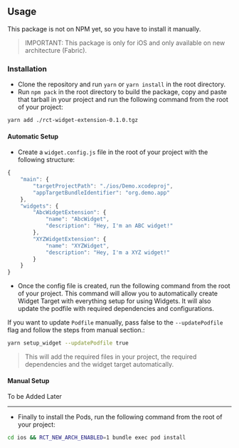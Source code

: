 ## Usage

This package is not on NPM yet, so you have to install it manually.

>IMPORTANT: This package is only for iOS and only available on new architecture (Fabric). 
### Installation

- Clone the repository and run `yarn` or `yarn install` in the root directory.
- Run `npm pack` in the root directory to build the package, copy and paste that tarball in your project and run the following command from the root of your project:

```bash
yarn add ./rct-widget-extension-0.1.0.tgz
```

#### Automatic Setup
- Create a `widget.config.js` file in the root of your project with the following structure:

```js
{
    "main": {
        "targetProjectPath": "./ios/Demo.xcodeproj",
        "appTargetBundleIdentifier": "org.demo.app"
    },
    "widgets": {
        "AbcWidgetExtension": {
            "name": "AbcWidget",
            "description": "Hey, I'm an ABC widget!"
        },
        "XYZWidgetExtension": {
            "name": "XYZWidget",
            "description": "Hey, I'm a XYZ widget!"
        }
    }
}
```

- Once the config file is created, run the following command from the root of your project. This command will allow you to automatically create Widget Target with everything setup for using Widgets. It will also update the podfile with required dependencies and configurations.

If you want to update `Podfile` manually, pass false to the `--updatePodfile` flag and follow the steps from manual section.:

```bash
yarn setup_widget --updatePodfile true
```

> This will add the required files in your project, the required dependencies and the widget target automatically.

#### Manual Setup

To be Added Later

-- --

- Finally to install the Pods, run the following command from the root of your project:

```bash
cd ios && RCT_NEW_ARCH_ENABLED=1 bundle exec pod install
```
